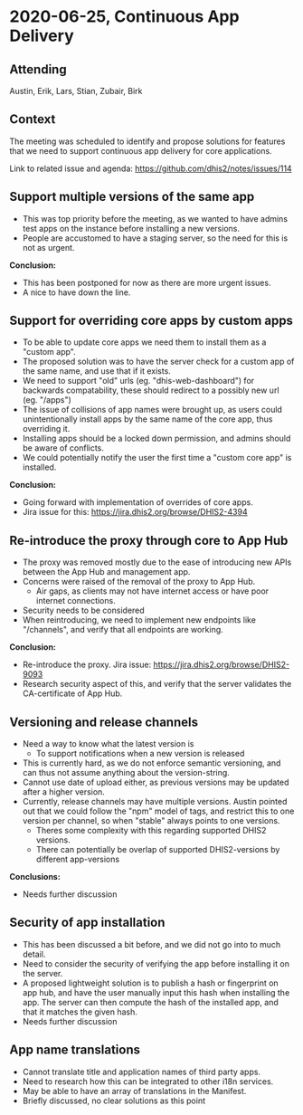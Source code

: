 # 2020-06-25, Continuous App Delivery

## Attending

Austin, Erik, Lars, Stian, Zubair, Birk

## Context

The meeting was scheduled to identify and propose solutions for features that we need to support continuous app delivery for core applications.  

Link to related issue and agenda: https://github.com/dhis2/notes/issues/114


## Support multiple versions of the same app

- This was top priority before the meeting, as we wanted to have admins test apps on the instance before installing a new versions.
- People are accustomed to have a staging server, so the need for this is not as urgent.

**Conclusion:**

- This has been postponed for now as there are more urgent issues.
- A nice to have down the line.


## Support for overriding core apps by custom apps

- To be able to update core apps we need them to install them as a "custom app".
- The proposed solution was to have the server check for a custom app of the same name, and use that if it exists.
- We need to support "old" urls (eg. "dhis-web-dashboard") for backwards compatability, these should redirect to a possibly new url (eg. "/apps")
- The issue of collisions of app names were brought up, as users could unintentionally install apps by the same name of the core app, thus overriding it.
- Installing apps should be a locked down permission, and admins should be aware of conflicts.
- We could potentially notify the user the first time a "custom core app" is installed.

**Conclusion:**

- Going forward with implementation of overrides of core apps.
- Jira issue for this: https://jira.dhis2.org/browse/DHIS2-4394

## Re-introduce the proxy through core to App Hub

- The proxy was removed mostly due to the ease of introducing new APIs between the App Hub and management app. 
- Concerns were raised of the removal of the proxy to App Hub.
    - Air gaps, as clients may not have internet access or have poor internet connections.
- Security needs to be considered
- When reintroducing, we need to implement new endpoints like "/channels", and verify that all endpoints are working. 

**Conclusion:**

- Re-introduce the proxy. Jira issue: https://jira.dhis2.org/browse/DHIS2-9093
- Research security aspect of this, and verify that the server validates the CA-certificate of App Hub. 
    

## Versioning and release channels

- Need a way to know what the latest version is
    - To support notifications when a new version is released
- This is currently hard, as we do not enforce semantic versioning, and can thus not assume anything about the version-string.
- Cannot use date of upload either, as previous versions may be updated after a higher version.
- Currently, release channels may have multiple versions. Austin pointed out that we could follow the "npm" model of tags, and restrict this to one version per channel, so when "stable" always points to one versions.
    - Theres some complexity with this regarding supported DHIS2 versions.
    - There can potentially be overlap of supported DHIS2-versions by different app-versions

**Conclusions:**

- Needs further discussion


## Security of app installation

- This has been discussed a bit before, and we did not go into to much detail.
- Need to consider the security of verifying the app before installing it on the server.
- A proposed lightweight solution is to publish a hash or fingerprint on app hub, and have the user manually input this hash when installing the app. The server can then compute the hash of the installed app, and that it matches the given hash.
- Needs further discussion


## App name translations

- Cannot translate title and application names of third party apps.
- Need to research how this can be integrated to other i18n services.
- May be able to have an array of translations in the Manifest.
- Briefly discussed, no clear solutions as this point